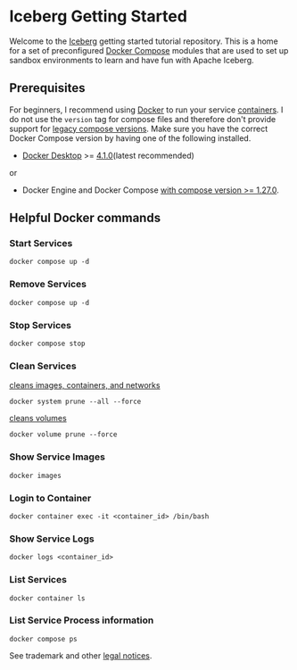 # Iceberg Getting Started

Welcome to the [Iceberg](https://iceberg.apache.org/) getting started tutorial repository. 
This is a home for a set of preconfigured [Docker Compose](https://docs.docker.com/compose/) 
modules that are used to set up sandbox environments to learn and have fun with Apache Iceberg.
 
## Prerequisites

For beginners, I recommend using [Docker](https://www.docker.com/why-docker) to run your service [containers](https://www.docker.com/why-docker). I do not use the `version` tag for compose files and therefore don't provide support for [legacy compose versions](https://docs.docker.com/reference/compose-file/legacy-versions/). Make sure you have the correct Docker Compose version by having one of the following installed.


 * [Docker Desktop](https://docs.docker.com/desktop/) >= [4.1.0](https://docs.docker.com/desktop/release-notes/#410)(latest recommended)
 
 or

 * Docker Engine and Docker Compose [with compose version >= 1.27.0](https://docs.docker.com/reference/compose-file/legacy-versions/).


## Helpful Docker commands

### Start Services

`docker compose up -d`

### Remove Services

`docker compose up -d`

### Stop Services

`docker compose stop`

### Clean Services

[cleans images, containers, and networks](https://docs.docker.com/config/pruning/)

`docker system prune --all --force`

[cleans volumes](shttps://docs.docker.com/config/pruning/)

`docker volume prune --force`

### Show Service Images 

`docker images`

### Login to Container

`docker container exec -it <container_id> /bin/bash`

### Show Service Logs

`docker logs <container_id>`

### List Services

`docker container ls`

### List Service Process information

`docker compose ps`

See trademark and other [legal notices](https://www.apache.org/legal/).
